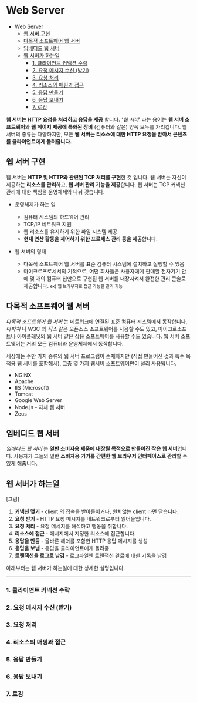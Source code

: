 # Web Server

- [Web Server](#web-server)
  - [웹 서버 구현](#웹-서버-구현)
  - [다목적 소프트웨어 웹 서버](#다목적-소프트웨어-웹-서버)
  - [임베디드 웹 서버](#임베디드-웹-서버)
  - [웹 서버가 하는일](#웹-서버가-하는일)
    - [1. 클라이언트 커넥션 수락](#1-클라이언트-커넥션-수락)
    - [2. 요청 메시지 수신 (받기)](#2-요청-메시지-수신-받기)
    - [3. 요청 처리](#3-요청-처리)
    - [4. 리소스의 매핑과 접근](#4-리소스의-매핑과-접근)
    - [5. 응답 만들기](#5-응답-만들기)
    - [6. 응답 보내기](#6-응답-보내기)
    - [7. 로깅](#7-로깅)

**웹 서버는 HTTP 요청을 처리하고 응답을 제공** 합니다. '*웹 서버*' 라는 용어는 **웹 서버 소프트웨어**와 **웹 페이지 제공에 특화된 장비** (컴퓨터와 같은) 양쪽 모두를 가리킵니다. 웹 서버의 종류는 다양하지만, 모든 **웹 서버는 리소스에 대한 HTTP 요청을 받아서 콘텐츠를 클라이언트에게 돌려줍니다.**

## 웹 서버 구현

웹 서버는 **HTTP 및 HTTP와 관련된 TCP 처리를 구현**한 것 입니다. 웹 서버는 자신이 제공하는 **리소스를 관리**하고, **웹 서버 관리 기능을 제공**합니다. 웹 서버는 TCP 커넥션 관리에 대한 책임을 운영체제와 나눠 갖습니다.

* 운영체제가 하는 일
  * 컴퓨터 시스템의 하드웨어 관리
  * TCP/IP 네트워크 지원
  * 웹 리소스를 유지하기 위한 파일 시스템 제공
  * **현재 연산 활동을 제어하기 위한 프로세스 관리 등을 제공**합니다.

* 웹 서버의 형태
  * 다목적 소프트웨어 웹 서버를 표준 컴퓨터 시스템에 설치하고 실행할 수 있음
  * 마이크로프로세서의 기적으로, 어떤 회사들은 사용자에게 판매할 전자기기 안에 몇 개의 컴퓨터 칩만으로 구현된 웹 서버를 내장시켜서 완전한 관리 콘솔로 제공합니다. <small>ex) 웹 브라우저로 접근 가능한 관리 기능</small>


## 다목적 소프트웨어 웹 서버

*다목적 소프트웨어 웹 서버* 는 네트워크에 연결된 표준 컴퓨터 시스템에서 동작합니다. *아파치* 나 W3C 의 *직소* 같은 오픈소스 소프트웨어를 사용할 수도 있고, 마이크로소프트나 아이플래닛의 웹 서버 같은 상용 소프트웨어를 사용할 수도 있습니다. 웹 서버 소프트웨어는 거의 모든 컴퓨터와 운영체제에서 동작합니다.

세상에는 수만 가지 종류의 웹 서버 프로그램이 존재하지만 (직접 만들어진 것과 특수 목적용 웹 서버를 포함해서), 그중 몇 가지 웹서버 소프트웨어만이 널리 사용됩니다.

* NGINX
* Apache
* IIS (Microsoft)
* Tomcat
* Google Web Server
* Node.js - 자체 웹 서버
* Zeus


## 임베디드 웹 서버

*임베디드 웹 서버* 는 **일반 소비자용 제품에 내장될 목적으로 만들어진 작은 웹 서버**입니다. 사용자가 그들의 일반 **소비자용 기기를 간편한 웹 브라우저 인터페이스로 관리**할 수 있게 해줍니다.

## 웹 서버가 하는일


[그림]

1. **커넥션 맺기** - client 의 접속을 받아들이거나, 원치않는 client 라면 닫습니다.
2. **요청 받기** - HTTP 요청 메시지를 네트워크로부터 읽어들입니다.
3. **요청 처리** - 요청 메세지를 해석하고 행동을 취합니다.
4. **리소스에 접근** - 메시지에서 지정한 리소스에 접근합니다.
5. **응답을 만듬** - 올바른 헤더를 포함한 HTTP 응답 메시지를 생성
6. **응답을 보냄** - 응답을 클라이언트에게 돌려줌
7. **트랜잭션을 로그로 남김** - 로그파일엔 트랜잭션 완료에 대한 기록을 남김

아래부터는 웹 서버가 하는일에 대한 상세한 설명입니다. 

-------

### 1. 클라이언트 커넥션 수락

### 2. 요청 메시지 수신 (받기)

### 3. 요청 처리

### 4. 리소스의 매핑과 접근

### 5. 응답 만들기

### 6. 응답 보내기

### 7. 로깅
